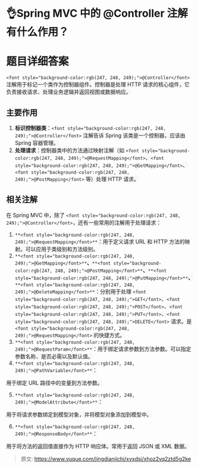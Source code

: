 # 👌Spring MVC 中的 @Controller 注解有什么作用？

# <font style="background-color:rgb(247, 248, 249);">题目详细答案</font>
`<font style="background-color:rgb(247, 248, 249);">@Controller</font>`<font style="background-color:rgb(247, 248, 249);"> 注解用于标记一个类作为控制器组件。控制器是处理 HTTP 请求的核心组件，它负责接收请求、处理业务逻辑并返回视图或数据响应。</font>

## <font style="background-color:rgb(247, 248, 249);">主要作用</font>
1. **<font style="background-color:rgb(247, 248, 249);">标识控制器类</font>**<font style="background-color:rgb(247, 248, 249);">：</font>`<font style="background-color:rgb(247, 248, 249);">@Controller</font>`<font style="background-color:rgb(247, 248, 249);"> </font><font style="background-color:rgb(247, 248, 249);">注解告诉 Spring 该类是一个控制器，应该由 Spring 容器管理。</font>
2. **<font style="background-color:rgb(247, 248, 249);">处理请求</font>**<font style="background-color:rgb(247, 248, 249);">：控制器类中的方法通过映射注解（如 </font>`<font style="background-color:rgb(247, 248, 249);">@RequestMapping</font>`<font style="background-color:rgb(247, 248, 249);">、</font>`<font style="background-color:rgb(247, 248, 249);">@GetMapping</font>`<font style="background-color:rgb(247, 248, 249);">、</font>`<font style="background-color:rgb(247, 248, 249);">@PostMapping</font>`<font style="background-color:rgb(247, 248, 249);"> 等）处理 HTTP 请求。</font>

## <font style="background-color:rgb(247, 248, 249);">相关注解</font>
<font style="background-color:rgb(247, 248, 249);">在 Spring MVC 中，除了</font><font style="background-color:rgb(247, 248, 249);"> </font>`<font style="background-color:rgb(247, 248, 249);">@Controller</font>`<font style="background-color:rgb(247, 248, 249);">，还有一些常用的注解用于处理请求：</font>

1. `**<font style="background-color:rgb(247, 248, 249);">@RequestMapping</font>**`<font style="background-color:rgb(247, 248, 249);">：用于定义请求 URL 和 HTTP 方法的映射。可以应用于类级别和方法级别。</font>
2. `**<font style="background-color:rgb(247, 248, 249);">@GetMapping</font>**`**<font style="background-color:rgb(247, 248, 249);">、</font>**`**<font style="background-color:rgb(247, 248, 249);">@PostMapping</font>**`**<font style="background-color:rgb(247, 248, 249);">、</font>**`**<font style="background-color:rgb(247, 248, 249);">@PutMapping</font>**`**<font style="background-color:rgb(247, 248, 249);">、</font>**`**<font style="background-color:rgb(247, 248, 249);">@DeleteMapping</font>**`<font style="background-color:rgb(247, 248, 249);">：分别用于处理 </font>`<font style="background-color:rgb(247, 248, 249);">GET</font>`<font style="background-color:rgb(247, 248, 249);">、</font>`<font style="background-color:rgb(247, 248, 249);">POST</font>`<font style="background-color:rgb(247, 248, 249);">、</font>`<font style="background-color:rgb(247, 248, 249);">PUT</font>`<font style="background-color:rgb(247, 248, 249);">、</font>`<font style="background-color:rgb(247, 248, 249);">DELETE</font>`<font style="background-color:rgb(247, 248, 249);"> 请求。是 </font>`<font style="background-color:rgb(247, 248, 249);">@RequestMapping</font>`<font style="background-color:rgb(247, 248, 249);"> 的快捷方式。</font>
3. `**<font style="background-color:rgb(247, 248, 249);">@RequestParam</font>**`<font style="background-color:rgb(247, 248, 249);">：用于绑定请求参数到方法参数。可以指定参数名称、是否必需以及默认值。</font>
4. `**<font style="background-color:rgb(247, 248, 249);">@PathVariable</font>**`<font style="background-color:rgb(247, 248, 249);">：</font>

<font style="background-color:rgb(247, 248, 249);">用于绑定 URL 路径中的变量到方法参数。</font>

5. `**<font style="background-color:rgb(247, 248, 249);">@ModelAttribute</font>**`<font style="background-color:rgb(247, 248, 249);">：</font>

<font style="background-color:rgb(247, 248, 249);">用于将请求参数绑定到模型对象，并将模型对象添加到模型中。</font>

6. `**<font style="background-color:rgb(247, 248, 249);">@ResponseBody</font>**`<font style="background-color:rgb(247, 248, 249);">：</font>

<font style="background-color:rgb(247, 248, 249);">用于将方法的返回值直接作为 HTTP 响应体。常用于返回 JSON 或 XML 数据。</font>





> 原文: <https://www.yuque.com/jingdianjichi/xyxdsi/xhoz2vq2ztd5g2ke>